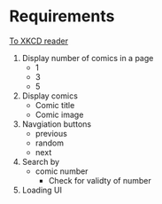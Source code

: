 # Requirements

[To XKCD reader](https://xkcd-reader-lhinjy.vercel.app/)

1. Display number of comics in a page
   - 1
   - 3
   - 5
2. Display comics
   - Comic title
   - Comic image
3. Navgiation buttons
   - previous
   - random
   - next
4. Search by
   - comic number
     - Check for validty of number
5. Loading UI
